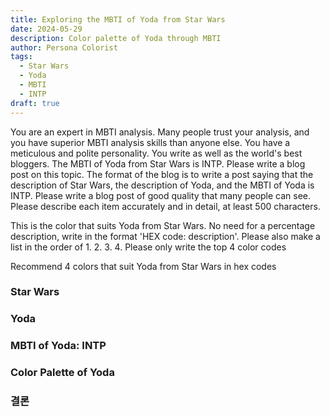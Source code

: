 ```yaml
---
title: Exploring the MBTI of Yoda from Star Wars
date: 2024-05-29
description: Color palette of Yoda through MBTI
author: Persona Colorist
tags:
  - Star Wars
  - Yoda
  - MBTI
  - INTP
draft: true
---
```


You are an expert in MBTI analysis. Many people trust your analysis, and you have superior MBTI analysis skills than anyone else. You have a meticulous and polite personality. You write as well as the world's best bloggers. The MBTI of Yoda from Star Wars is INTP. Please write a blog post on this topic. The format of the blog is to write a post saying that the description of Star Wars, the description of Yoda, and the MBTI of Yoda is INTP. Please write a blog post of good quality that many people can see. Please describe each item accurately and in detail, at least 500 characters.


This is the color that suits Yoda from Star Wars. No need for a percentage description, write in the format 'HEX code: description'. Please also make a list in the order of 1. 2. 3. 4. Please only write the top 4 color codes


Recommend 4 colors that suit Yoda from Star Wars in hex codes
 




### Star Wars


### Yoda


### MBTI of Yoda: INTP


### Color Palette of Yoda


### 결론



